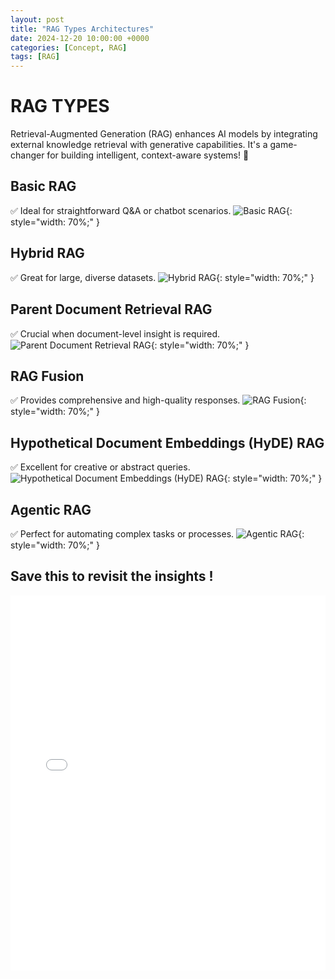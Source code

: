 ```yaml
---
layout: post
title: "RAG Types Architectures"
date: 2024-12-20 10:00:00 +0000
categories: [Concept, RAG]
tags: [RAG]
---
```


# RAG TYPES
Retrieval-Augmented Generation (RAG) enhances AI models by integrating external knowledge retrieval with generative capabilities. It's a game-changer for building intelligent, context-aware systems! 🚀

## Basic RAG
✅ Ideal for straightforward Q&A or chatbot scenarios.
![Basic RAG](articles_img/RAG/1.png){: style="width: 70%;" }

## Hybrid RAG
✅ Great for large, diverse datasets.
![Hybrid RAG](articles_img/RAG/2.png){: style="width: 70%;" }

## Parent Document Retrieval RAG
✅ Crucial when document-level insight is required.
![Parent Document Retrieval RAG](articles_img/RAG/3.png){: style="width: 70%;" }

## RAG Fusion
✅ Provides comprehensive and high-quality responses.
![RAG Fusion](articles_img/RAG/4.png){: style="width: 70%;" }

## Hypothetical Document Embeddings (HyDE) RAG
✅ Excellent for creative or abstract queries.
![Hypothetical Document Embeddings (HyDE) RAG](articles_img/RAG/5.png){: style="width: 70%;" }

## Agentic RAG
✅ Perfect for automating complex tasks or processes.
![Agentic RAG](articles_img/RAG/6.png){: style="width: 70%;" }

## Save this to revisit the insights ! 
<iframe src="/articles_img/RAG/RAG6.pdf" style="width:100%; height:600px; border:none;"></iframe>
